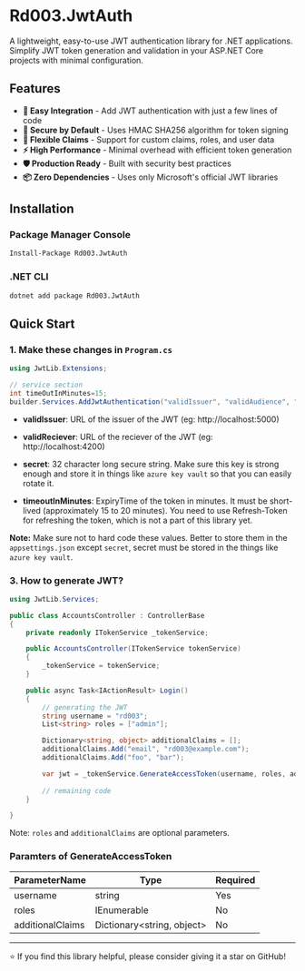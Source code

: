 # Rd003.JwtAuth

A lightweight, easy-to-use JWT authentication library for .NET applications. Simplify JWT token generation and validation in your ASP.NET Core projects with minimal configuration.

## Features

- **🚀 Easy Integration** - Add JWT authentication with just a few lines of code
- **🔐 Secure by Default** - Uses HMAC SHA256 algorithm for token signing
- **🎯 Flexible Claims** - Support for custom claims, roles, and user data
- **⚡ High Performance** - Minimal overhead with efficient token generation
- **🛡️ Production Ready** - Built with security best practices
- **📦 Zero Dependencies** - Uses only Microsoft's official JWT libraries 

## Installation

### Package Manager Console

```bash
Install-Package Rd003.JwtAuth
```

### .NET CLI

```bash
dotnet add package Rd003.JwtAuth
```

## Quick Start

### 1. Make these changes in `Program.cs`

```cs
using JwtLib.Extensions;

// service section
int timeOutInMinutes=15;
builder.Services.AddJwtAuthentication("validIssuer", "validAudience", "secret", timeOutInMinutes);
```

- **validIssuer**: URL of the issuer of the JWT (eg: http://localhost:5000)

- **validReciever**: URL of the reciever of the JWT (eg: http://localhost:4200)

- **secret**: 32 character long secure string. Make sure this key is strong enough and store it in things like `azure key vault` so that you can easily rotate it.

- **timeoutInMinutes**: ExpiryTime of the token in minutes. It must be short-lived (approximately 15 to 20 minutes). You need to use Refresh-Token for refreshing the token, which is not a part of this library yet.

**Note:** Make sure not to hard code these values. Better to store them in the `appsettings.json` except `secret`, secret must be stored in the things like `azure key vault`.

### 3. How to generate JWT?

```cs
using JwtLib.Services;

public class AccountsController : ControllerBase
{
    private readonly ITokenService _tokenService;

    public AccountsController(ITokenService tokenService)
    {
        _tokenService = tokenService;
    }

    public async Task<IActionResult> Login()
    {
        // generating the JWT
        string username = "rd003";
        List<string> roles = ["admin"];

        Dictionary<string, object> additionalClaims = [];
        additionalClaims.Add("email", "rd003@example.com");
        additionalClaims.Add("foo", "bar");

        var jwt = _tokenService.GenerateAccessToken(username, roles, additionalClaims);
    
        // remaining code
    }

}
```

Note: `roles` and `additionalClaims` are optional parameters.

### Paramters of GenerateAccessToken

|ParameterName|Type| Required|
|--------------|---|---|
|username|string|Yes|
|roles|IEnumerable<string>|No|
|additionalClaims|Dictionary<string, object>|No|

---

⭐ If you find this library helpful, please consider giving it a star on GitHub!